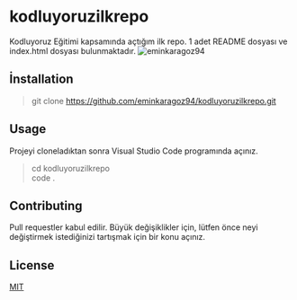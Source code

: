 # kodluyoruzilkrepo
Kodluyoruz Eğitimi kapsamında açtığım ilk repo. 1 adet README dosyası ve index.html dosyası bulunmaktadır.
![eminkaragoz94](https://r.resimlink.com/1_0kW54A.png)

## İnstallation
> git clone https://github.com/eminkaragoz94/kodluyoruzilkrepo.git

## Usage
Projeyi cloneladıktan sonra Visual Studio Code programında açınız.
> cd kodluyoruzilkrepo      
code .

## Contributing
Pull requestler kabul edilir. Büyük değişiklikler için, lütfen önce neyi değiştirmek istediğinizi tartışmak için bir konu açınız.

## License
[MIT](https://choosealicense.com/licenses/mit/)